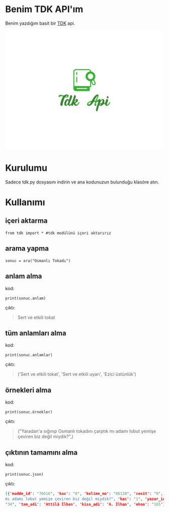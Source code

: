 # Benim TDK API'ım
Benim yazdığım basit bir [TDK](https://sozluk.gov.tr/) api.

![logo](image.svg)

# Kurulumu
Sadece tdk.py dosyasını indirin ve ana kodunuzun bulunduğu klasöre atın.

# Kullanımı
## içeri aktarma
```python3
from tdk import * #tdk modülünü içeri aktarırız
```
## arama yapma
```python3
sonuc = ara("Osmanlı Tokadı")
```
## anlam alma
kod:
```python3
print(sonuc.anlam)
```
çıktı:
> Sert ve etkili tokat
## tüm anlamları alma
kod:
```python3
print(sonuc.anlamlar)
```
çıktı:
> ('Sert ve etkili tokat', 'Sert ve etkili uyarı', 'Ezici üstünlük')
## örnekleri alma
kod:
```python3
print(sonuc.örnekler)
```
çıktı:
> ("Yaradan'a sığınıp Osmanlı tokadını çarptık mı adamı lobut yemişe çeviren biz değil miydik?",)
## çıktının tamamını alma
kod:
```python3
print(sonuc.json)
```
çıktı:
```json
[{'madde_id': '76616', 'kac': '0', 'kelime_no': '86120', 'cesit': '0', 'anlam_gor': '0', 'on_taki': None, 'on_taki_html': None, 'madde': 'Osmanlı tokadı', 'madde_html': '<strong>Osmanlı tokadı</strong>', 'cesit_say': '2', 'anlam_say': '3', 'taki': None, 'cogul_mu': '0', 'ozel_mi': '0', 'egik_mi': '0', 'lisan_kodu': '0', 'lisan': '', 'telaffuz_html': None, 'lisan_html': None, 'telaffuz': None, 'birlesikler': None, 'font': None, 'madde_duz': 'Osmanli tokadi', 'gosterim_tarihi': None, 'anlamlarListe': [{'anlam_id': '102038', 'madde_id': '76616', 'anlam_sira': '1', 'fiil': '0', 'tipkes': '0', 'anlam': 'Sert ve etkili tokat', 'anlam_html': None, 'gos': '0', 'gos_kelime': '0', 'gos_kultur': '0', 'orneklerListe': [{'ornek_id': '32692', 'anlam_id': '102038', 'ornek_sira': '1', 'ornek': "Yaradan'a sığınıp Osmanlı tokadını çarptık 
mı adamı lobut yemişe çeviren biz değil miydik?", 'kac': '1', 'yazar_id': '34', 'yazar_vd': '', 'yazar': [{'yazar_id': 
'34', 'tam_adi': 'Attilâ İlhan', 'kisa_adi': 'A. İlhan', 'ekno': '165'}]}], 'ozelliklerListe': [{'ozellik_id': '19', 'tur': '3', 'tam_adi': 'isim', 'kisa_adi': 'a.', 'ekno': '30'}]}, {'anlam_id': '102039', 'madde_id': '76616', 'anlam_sira 'gos_kultur': '0', 'ozelliklerListe': [{'ozellik_id': '32', 'tur': '4', 'tam_adi': 'mecaz', 'kisa_adi': 'mec.', 'ekno'stünlük', 'anlam_html': None, 'gos': '0', 'gos_kelime': '0', 'gos_kultur': '0', 'ozelliklerListe': [{'ozellik_id': '32'anlı tokadı atmak', 'on_taki': None}, {'madde_id': '76618', 'madde': 'Osmanlı tokadı yemek', 'on_taki': None}]}] ```

